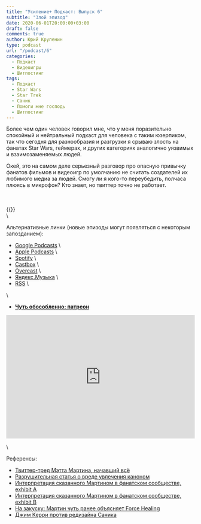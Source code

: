 ```yaml
---
title: "Усиление+ Подкаст: Выпуск 6"
subtitle: "Злой эпизод"
date: 2020-06-01T20:00:00+03:00
draft: false
comments: true
author: Юрий Крупенин
type: podcast
url: "/podcast/6"
categories:
  - Подкаст
  - Видеоигры
  - Шитпостинг
tags:
  - Подкаст
  - Star Wars
  - Star Trek
  - Саник
  - Помоги мне господь
  - Шитпостинг
---
```


Более чем один человек говорил мне, что у меня поразительно спокойный и нейтральный подкаст для человека с таким юзерпиком, так что сегодня для разнообразия и разгрузки я срываю злость на фанатах Star Wars, геймерах, и других категориях аналогично уязвимых и взаимозаменяемых людей.

Окей, это на самом деле серьезный разговор про опасную привычку фанатов фильмов и видеоигр по умолчанию не считать создателей их любимого медиа за людей. Смогу ли я кого-то переубедить, полчаса плюясь в микрофон? Кто знает, но твиттер точно не работает.

\
\
{{<podcast>}}
\
\

Альтернативные линки (новые эпизоды могут появляться с некоторым запозданием):

* [Google Podcasts](https://podcasts.google.com/?feed=aHR0cDovL2ZlZWRzLnNvdW5kY2xvdWQuY29tL3VzZXJzL3NvdW5kY2xvdWQ6dXNlcnM6MjM0MzMyOTQvc291bmRzLnJzcw) \
* [Apple Podcasts](https://podcasts.apple.com/ru/podcast/%D1%83%D1%81%D0%B8%D0%BB%D0%B5%D0%BD%D0%B8%D0%B5-%D0%BF%D0%BE%D0%B4%D0%BA%D0%B0%D1%81%D1%82/id1487512789) \
* [Spotify](https://open.spotify.com/show/4dQbxnwJjsz4z9UdCVJR6H) \
* [Castbox](https://castbox.fm/channel/%D0%A3%D1%81%D0%B8%D0%BB%D0%B5%D0%BD%D0%B8%D0%B5%2B-%D0%9F%D0%BE%D0%B4%D0%BA%D0%B0%D1%81%D1%82-id2462850) \
* [Overcast](https://overcast.fm/itunes1487512789) \
* [Яндекс.Музыка](https://music.yandex.ru/album/9244822) \
* [RSS](https://anchor.fm/s/1079e220/podcast/rss) \

\

* [<b>Чуть обособленно: патреон</b>](https://patreon.com/usilenie)


<iframe src="https://yoomoney.ru/quickpay/shop-widget?writer=seller&targets=%D0%98%D0%BB%D0%B8%20%D0%B7%D0%B0%D0%BD%D0%B5%D1%81%D1%82%D0%B8%20%D0%BD%D0%B0%20%D0%BF%D0%B8%D0%B2%D0%BE%20(%D0%BA%D0%BE%D0%B3%D0%BE%20%D1%8F%20%D0%BE%D0%B1%D0%BC%D0%B0%D0%BD%D1%8B%D0%B2%D0%B0%D1%8E%2C%20%D0%BD%D0%B0%20%D0%B0%D1%83%D0%B4%D0%B8%D0%BE%D1%85%D0%BB%D0%B0%D0%BC)%20%D1%80%D0%B0%D0%B7%D0%BE%D0%B2%D0%BE&targets-hint=&default-sum=200&button-text=11&payment-type-choice=on&mobile-payment-type-choice=on&comment=on&hint=&successURL=&quickpay=shop&account=410016665247103" width="100%" height="330" frameborder="0" allowtransparency="true" scrolling="no"></iframe>

\

Референсы:

* [Твиттер-тред Мэтта Мартина, начавший всё](https://twitter.com/missingwords/status/1258989106064789504)
* [Разрушительная статья о вреде увлечения каноном](https://io9.gizmodo.com/our-fascination-with-canon-is-killing-the-way-we-value-1842590915)
* [Интерпретация сказанного Мартином в фанатском сообществе, exhibit A](https://www.cbr.com/star-wars-story-head-tells-fans-canon-all-fake/)
* [Интерпретация сказанного Мартином в фанатском сообществе, exhibit B](https://boundingintocomics.com/2020/05/11/star-wars-story-group-writer-matt-martin-star-wars-canon-is-all-fake-anyway/)
* [На закуску: Мартин чуть ранее объясняет Force Healing](https://boundingintocomics.com/2020/01/10/star-wars-story-group-member-matt-martin-attempts-to-explain-force-healing/)
* [Джим Керри против редизайна Саника](https://www.hollywoodreporter.com/heat-vision/jim-carrey-responds-sonic-backlash-1228897)


